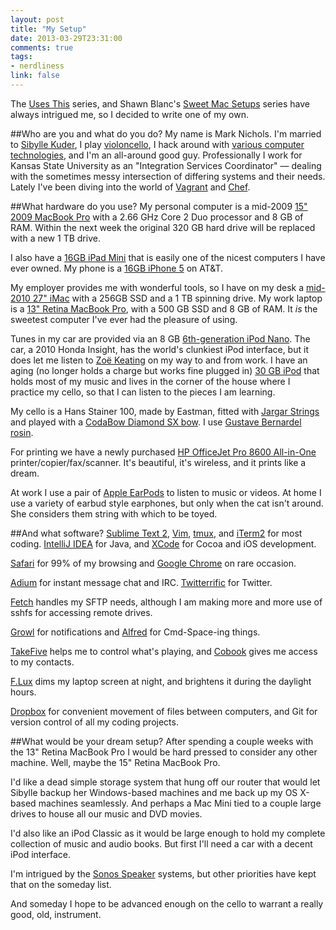 ```yaml
---
layout: post
title: "My Setup"
date: 2013-03-29T23:31:00
comments: true
tags:
- nerdliness
link: false
---
```

The [Uses This](http://usesthis.com "Uses This") series, and Shawn Blanc's [Sweet Mac Setups](http://shawnblanc.net/sweet-mac-setups/ "Sweet Mac Setups") series have always intrigued me, so I decided to write one of my own.

##Who are you and what do you do?
My name is Mark Nichols. I'm married to [Sibylle Kuder](http://sibyllekuder.com "Sibylle Kuder Piano Studio"), I play [violoncello](http://cello.zanshin.net "Solfège"), I hack around with [various computer technologies](http://github/com/zan5hin "My GitHub"), and I'm an all-around good guy. Professionally I work for Kansas State University as an "Integration Services Coordinator" — dealing with the sometimes messy intersection of differing systems and their needs. Lately I've been diving into the world of [Vagrant](http://www.vagrantup.com "Vagrant") and [Chef](http://www.opscode.com/chef/ "Chef").

##What hardware do you use?
My personal computer is a mid-2009 [15" 2009 MacBook Pro](http://support.apple.com/kb/SP544?viewlocale=en_US&locale=en_US "15-inch Mid 2009") with a 2.66 GHz Core 2 Duo processor and 8 GB of RAM. Within the next week the original 320 GB hard drive will be replaced with a new 1 TB drive.

I also have a [16GB iPad Mini](http://www.apple.com/ipad-mini/overview/ "iPad Mini") that is easily one of the nicest computers I have ever owned. My phone is a [16GB iPhone 5](http://www.apple.com/iphone/ "iPhone") on AT&T.

My employer provides me with wonderful tools, so I have on my desk a [mid-2010 27" iMac](http://support.apple.com/kb/SP588 "27-inch iMac") with a 256GB SSD and a 1 TB spinning drive. My work laptop is a [13" Retina MacBook Pro](http://www.apple.com/macbook-pro/ "13-inch MacBook Pro"), with a 500 GB SSD and 8 GB of RAM. It *is* the sweetest computer I've ever had the pleasure of using. 

Tunes in my car are provided via an 8 GB [6th-generation iPod Nano](http://www.apple.com/support/ipodnano/6th_generation/ "iPod Nano"). The car, a 2010 Honda Insight, has the world's clunkiest iPod interface, but it does let me listen to [Zoë Keating](http://www.zoekeating.com "Zoë Keating") on my way to and from work. I have an aging (no longer holds a charge but works fine plugged in) [30 GB iPod](http://www.apple.com/support/ipod/earlier/ "iPod") that holds most of my music and lives in the corner of the house where I practice my cello, so that I can listen to the pieces I am learning.

My cello is a Hans Stainer 100, made by Eastman, fitted with [Jargar Strings](http://www.jargar-strings.com "Jargar Strings") and played with a [CodaBow Diamond SX bow](http://www.codabow.com/cello_sx.html "CodaBow Diamond SX"). I use [Gustave Bernardel rosin](http://www.amazon.com/The-Original-Bernadel-Rosin-Violin/dp/B000F3HK78 "Gustave Bernardel rosin"). 

For printing we have a newly purchased [HP OfficeJet Pro 8600 All-in-One](http://www.amazon.com/HP-Officejet-Wireless-Printer-Scanner/dp/B005O55U2Y/ref=sr_1_cc_2?s=aps&ie=UTF8&qid=1365305141&sr=1-2-catcorr&keywords=hp8600 "HP OfficeJet Pro 8600") printer/copier/fax/scanner. It's beautiful, it's wireless, and it prints like a dream.

At work I use a pair of [Apple EarPods](http://store.apple.com/us/product/MD827LL/A/apple-earpods-with-remote-and-mic?fnode=49 "EarPods") to listen to music or videos. At home I use a variety of earbud style earphones, but only when the cat isn't around. She considers them string with which to be toyed.

##And what software?
[Sublime Text 2](http://www.sublimetext.com "Sublime Text"), [Vim](http://www.vim.org "Vim"), [tmux](http://tmux.sourceforge.net "tmux"), and [iTerm2](http://www.iterm2.com/#/section/home "iTerm2") for most coding. [IntelliJ IDEA](http://www.jetbrains.com/idea/ "IntelliJ IDEA") for Java, and [XCode](https://developer.apple.com/xcode/ "XCode") for Cocoa and iOS development.

[Safari](http://www.apple.com/safari/ "Safari") for 99% of my browsing and [Google Chrome](https://www.google.com/intl/en/chrome/browser/ "Google Chrome") on rare occasion. 

[Adium](http://adium.im "Adium") for instant message chat and IRC. [Twitterrific](http://twitterrific.com/mac "Twitterrific") for Twitter. 

[Fetch](http://fetchsoftworks.com "Fetch") handles my SFTP needs, although I am making more and more use of sshfs for accessing remote drives.

[Growl](http://growl.info "Growl") for notifications and [Alfred](http://www.alfredapp.com "Alfred") for Cmd-Space-ing things.

[TakeFive](http://takefiveapp.com "TakFive") helps me to control what's playing, and [Cobook](https://cobook.co "Cobook") gives me access to my contacts. 

[F.Lux](http://stereopsis.com/flux/ "F.Lux") dims my laptop screen at night, and brightens it during the daylight hours. 

[Dropbox](https://www.dropbox.com "Dropbox") for convenient movement of files between computers, and Git for version control of all my coding projects. 

##What would be your dream setup?
After spending a couple weeks with the 13" Retina MacBook Pro I would be hard pressed to consider any other machine. Well, maybe the 15" Retina MacBook Pro. 

I'd like a dead simple storage system that hung off our router that would let Sibylle backup her Windows-based machines and me back up my OS X-based machines seamlessly. And perhaps a Mac Mini tied to a couple large drives to house all our music and DVD movies.

I'd also like an iPod Classic as it would be large enough to hold my complete collection of music and audio books. But first I'll need a car with a decent iPod interface.

I'm intrigued by the [Sonos Speaker](http://www.sonos.com/shop/products/play3 "Sonos") systems, but other priorities have kept that on the someday list.

And someday I hope to be advanced enough on the cello to warrant a really good, old, instrument. 
